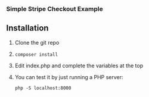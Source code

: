 ### Simple Stripe Checkout Example

## Installation

1. Clone the git repo

2. `composer install`

3. Edit index.php and complete the variables at the top

4. You can test it by just running a PHP server: 
    
    `php -S localhost:8000`